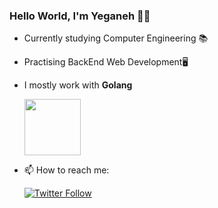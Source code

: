 ### Hello World, I'm Yeganeh 👋😁
- Currently studying Computer Engineering 📚

- Practising BackEnd Web Development🖥️
 
- I mostly work with **Golang** 

  <a href="https://golang.org/" rel="nofollow">
    <img src="https://raw.githubusercontent.com/itsksaurabh/itsksaurabh/master/assets/golang.gif" style="max-width:100%;" height="90">
</a>

-  📫 How to reach me:

    <a href="https://www.linkedin.com/in/yeganeh-nemati-6b3a921ab/?originalSubdomain=ir" rel="nofollow">
     <img alt="Twitter Follow" src="https://img.shields.io/badge/LinkedIn-0077B5?style=for-the-badge&logo=linkedin&logoColor=white">
</a>
  
  
